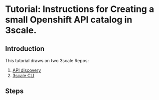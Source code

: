 # Tutorial: Instructions for Creating a small Openshift API  catalog in 3scale. 

## Introduction
This tutorial draws on two 3scale Repos: 
1) [API discovery](https://github.com/3scale/3scale-discover-APIs)   
2) [3scale CLI](https://github.com/3scale/3scale-cli)  

## Steps
